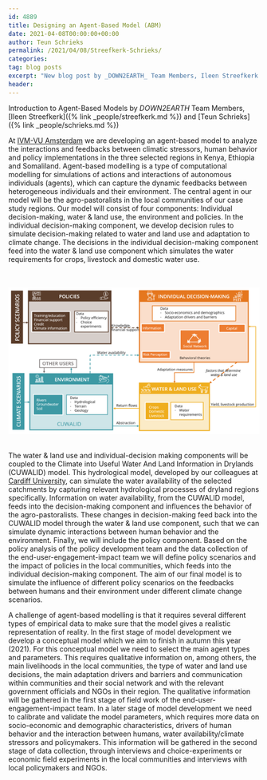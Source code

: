 ```yaml
---
id: 4889
title: Designing an Agent-Based Model (ABM)
date: 2021-04-08T00:00:00+00:00
author: Teun Schrieks
permalink: /2021/04/08/Streefkerk-Schrieks/
categories: 
tag: blog posts
excerpt: "New blog post by _DOWN2EARTH_ Team Members, Ileen Streefkerk and Teun Schrieks."
header:
---
```

Introduction to Agent-Based Models by _DOWN2EARTH_ Team Members, [Ileen Streefkerk]({% link _people/streefkerk.md %}) and [Teun Schrieks]({% link _people/schrieks.md %})

At [IVM-VU Amsterdam](https://www.ivm.vu.nl/) we are developing an agent-based model to analyze the interactions and feedbacks between climatic stressors, human behavior and policy implementations in the three selected regions in Kenya, Ethiopia and Somaliland. Agent-based modelling is a type of computational modelling for simulations of actions and interactions of autonomous individuals (agents), which can capture the dynamic feedbacks between heterogeneous individuals and their environment. The central agent in our model will be the agro-pastoralists in the local communities of our case study regions. Our model will consist of four components: Individual decision-making, water & land use, the environment and policies. In the individual decision-making component, we develop decision rules to simulate decision-making related to water and land use and adaptation to climate change. The decisions in the individual decision-making component feed into the water & land use component which simulates the water requirements for crops, livestock and domestic water use.

<br /><br />![GHACOF_temperature](/assets/images/ABM.png)<br /><br />

The water & land use and individual-decision making components will be coupled to the Climate into Useful Water And Land Information in Drylands (CUWALID) model. This hydrological model, developed by our colleagues at [Cardiff University](https://www.cardiff.ac.uk/earth-environmental-sciences), can simulate the water availability of the selected catchments by capturing relevant hydrological processes of dryland regions specifically. Information on water availability, from the CUWALID model, feeds into the decision-making component and influences the behavior of the agro-pastoralists. These changes in decision-making feed back into the CUWALID model through the water & land use component, such that we can simulate dynamic interactions between human behavior and the environment. Finally, we will include the policy component. Based on the policy analysis of the policy development team and the data collection of the end-user-engagement-impact team we will define policy scenarios and the impact of policies in the local communities, which feeds into the individual decision-making component. The aim of our final model is to simulate the influence of different policy scenarios on the feedbacks between humans and their environment under different climate change scenarios.

A challenge of agent-based modelling is that it requires several different types of empirical data to make sure that the model gives a realistic representation of reality. In the first stage of model development we develop a conceptual model which we aim to finish in autumn this year (2021). For this conceptual model we need to select the main agent types and parameters. This requires qualitative information on, among others, the main livelihoods in the local communities, the type of water and land use decisions, the main adaptation drivers and barriers and communication within communities and their social network and with the relevant government officials and NGOs in their region. The qualitative information will be gathered in the first stage of field work of the end-user-engagement-impact team. In a later stage of model development we need to calibrate and validate the model parameters, which requires more data on socio-economic and demographic characteristics, drivers of human behavior and the interaction between humans, water availability/climate stressors and policymakers. This information will be gathered in the second stage of data collection, through interviews and choice-experiments or economic field experiments in the local communities and interviews with local policymakers and NGOs.